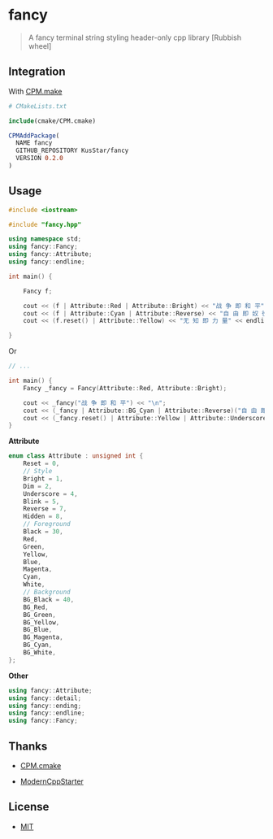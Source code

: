 # fancy

> A fancy terminal string styling header-only cpp library [Rubbish wheel]

## Integration

With [CPM.make](https://github.com/TheLartians/CPM.cmake)

```cmake
# CMakeLists.txt

include(cmake/CPM.cmake)

CPMAddPackage(
  NAME fancy
  GITHUB_REPOSITORY KusStar/fancy
  VERSION 0.2.0
)
```
## Usage

```cpp
#include <iostream>

#include "fancy.hpp"

using namespace std;
using fancy::Fancy;
using fancy::Attribute;
using fancy::endline;

int main() {

    Fancy f;

    cout << (f | Attribute::Red | Attribute::Bright) << "战 争 即 和 平" << endline;
    cout << (f | Attribute::Cyan | Attribute::Reverse) << "自 由 即 奴 役" << endline;
    cout << (f.reset() | Attribute::Yellow) << "无 知 即 力 量" << endline;

}
```

Or

```cpp
// ...

int main() {
    Fancy _fancy = Fancy(Attribute::Red, Attribute::Bright);

    cout << _fancy("战 争 即 和 平") << "\n";
    cout << (_fancy | Attribute::BG_Cyan | Attribute::Reverse)("自 由 即 奴 役") << "\n";
    cout << (_fancy.reset() | Attribute::Yellow | Attribute::Underscore)("无 知 即 力 量") << "\n";
}
```

**Attribute**

```cpp
enum class Attribute : unsigned int {
    Reset = 0,
    // Style
    Bright = 1,
    Dim = 2,
    Underscore = 4,
    Blink = 5,
    Reverse = 7,
    Hidden = 8,
    // Foreground
    Black = 30,
    Red,
    Green,
    Yellow,
    Blue,
    Magenta,
    Cyan,
    White,
    // Background
    BG_Black = 40,
    BG_Red,
    BG_Green,
    BG_Yellow,
    BG_Blue,
    BG_Magenta,
    BG_Cyan,
    BG_White,
};
```
**Other**

```cpp
using fancy::Attribute;
using fancy::detail;
using fancy::ending;
using fancy::endline;
using fancy::Fancy;
```

## Thanks

- [CPM.cmake](https://github.com/TheLartians/CPM.cmake)

- [ModernCppStarter](https://github.com/TheLartians/ModernCppStarter)

## License

- [MIT](LICENSE)
